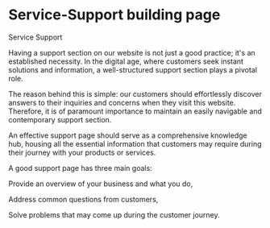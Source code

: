 # Service-Support building page
Service Support

Having a support section on our website is not just a good practice; it's an established necessity. In the digital age, where customers seek instant solutions and information, a well-structured support section plays a pivotal role.

The reason behind this is simple: our customers should effortlessly discover answers to their inquiries and concerns when they visit this website. Therefore, it is of paramount importance to maintain an easily navigable and contemporary support section.

An effective support page should serve as a comprehensive knowledge hub, housing all the essential information that customers may require during their journey with your products or services.

A good support page has three main goals:

Provide an overview of your business and what you do,

Address common questions from customers,

Solve problems that may come up during the customer journey.

